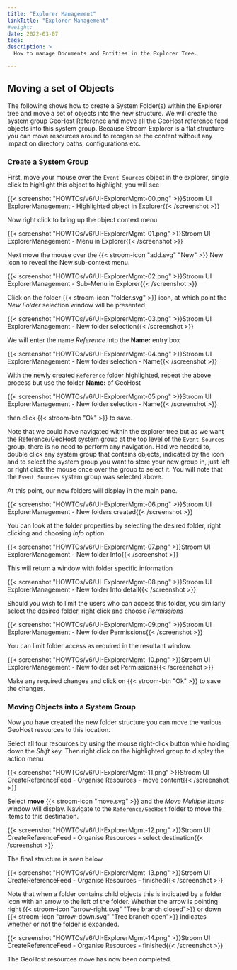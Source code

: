 ```yaml
---
title: "Explorer Management"
linkTitle: "Explorer Management"
#weight:
date: 2022-03-07
tags: 
description: >
  How to manage Documents and Entities in the Explorer Tree.

---
```


<!-- Created with Stroom v6.1-beta.16  -->

## Moving a set of Objects

The following shows how to create a System Folder(s) within the Explorer tree and move a set of objects into the new structure.
We will create the system group GeoHost Reference and move all the GeoHost reference feed objects into this system group.
Because Stroom Explorer is a flat structure you can move resources around to reorganise the content without any impact on directory paths, configurations etc.


### Create a System Group

First, move your mouse over the `Event Sources` object in the explorer, single click to highlight this object to highlight, you will see

{{< screenshot "HOWTOs/v6/UI-ExplorerMgmt-00.png" >}}Stroom UI ExplorerManagement - Highlighted object in Explorer{{< /screenshot >}}

Now right click to bring up the object context menu

{{< screenshot "HOWTOs/v6/UI-ExplorerMgmt-01.png" >}}Stroom UI ExplorerManagement - Menu in Explorer{{< /screenshot >}}

Next move the mouse over the {{< stroom-icon "add.svg" "New" >}} New icon to reveal the New sub-context menu.

{{< screenshot "HOWTOs/v6/UI-ExplorerMgmt-02.png" >}}Stroom UI ExplorerManagement - Sub-Menu in Explorer{{< /screenshot >}}

Click on the folder {{< stroom-icon "folder.svg" >}} icon, at which point the _New Folder_ selection window will be presented

{{< screenshot "HOWTOs/v6/UI-ExplorerMgmt-03.png" >}}Stroom UI ExplorerManagement - New folder selection{{< /screenshot >}}

We will enter the name _Reference_ into the **Name:** entry box

{{< screenshot "HOWTOs/v6/UI-ExplorerMgmt-04.png" >}}Stroom UI ExplorerManagement - New folder selection - Name{{< /screenshot >}}

With the newly created `Reference` folder highlighted, repeat the above process but use the folder **Name:** of GeoHost

{{< screenshot "HOWTOs/v6/UI-ExplorerMgmt-05.png" >}}Stroom UI ExplorerManagement - New folder selection - Name{{< /screenshot >}}

then click {{< stroom-btn "Ok" >}} to save.

Note that we could have navigated within the explorer tree but as we want the Reference/GeoHost system group at the top level of the `Event Sources` group, there is no need to perform any navigation.
Had we needed to, double click any system group that contains objects, indicated by the   icon and to select the system group you want to store your new group in, just left or right click the mouse once over the group to select it.
You will note that the `Event Sources` system group was selected above.

At this point, our new folders will display in the main pane.

{{< screenshot "HOWTOs/v6/UI-ExplorerMgmt-06.png" >}}Stroom UI ExplorerManagement - New folders created{{< /screenshot >}}

You can look at the folder properties by selecting the desired folder, right clicking and choosing *Info* option

{{< screenshot "HOWTOs/v6/UI-ExplorerMgmt-07.png" >}}Stroom UI ExplorerManagement - New folder Info{{< /screenshot >}}

This will return a window with folder specific information

{{< screenshot "HOWTOs/v6/UI-ExplorerMgmt-08.png" >}}Stroom UI ExplorerManagement - New folder Info detail{{< /screenshot >}}

Should you wish to limit the users who can access this folder, you similarly select the desired folder, right click and choose *Permissions*

{{< screenshot "HOWTOs/v6/UI-ExplorerMgmt-09.png" >}}Stroom UI ExplorerManagement - New folder Permissions{{< /screenshot >}}

You can limit folder access as required in the resultant window. 

{{< screenshot "HOWTOs/v6/UI-ExplorerMgmt-10.png" >}}Stroom UI ExplorerManagement - New folder set Permissions{{< /screenshot >}}

Make any required changes and click on {{< stroom-btn "Ok" >}} to save the changes.


### Moving Objects into a System Group

Now you have created the new folder structure you can move the various GeoHost resources to this location.

Select all four resources by using the mouse right-click button while holding down the _Shift_ key.
Then right click on the highlighted group to display the action menu

{{< screenshot "HOWTOs/v6/UI-ExplorerMgmt-11.png" >}}Stroom UI CreateReferenceFeed - Organise Resources - move content{{< /screenshot >}}

Select **move** {{< stroom-icon "move.svg" >}} and the _Move Multiple Items_ window will display.
Navigate to the `Reference/GeoHost` folder to move the items to this destination.

{{< screenshot "HOWTOs/v6/UI-ExplorerMgmt-12.png" >}}Stroom UI CreateReferenceFeed - Organise Resources - select destination{{< /screenshot >}}

The final structure is seen below

{{< screenshot "HOWTOs/v6/UI-ExplorerMgmt-13.png" >}}Stroom UI CreateReferenceFeed - Organise Resources - finished{{< /screenshot >}}

Note that when a folder contains child objects this is indicated by a folder icon with an arrow to the left of the folder.
Whether the arrow is pointing right {{< stroom-icon "arrow-right.svg" "Tree branch closed">}} or down {{< stroom-icon "arrow-down.svg" "Tree branch open">}} indicates whether or not the folder is expanded.

{{< screenshot "HOWTOs/v6/UI-ExplorerMgmt-14.png" >}}Stroom UI CreateReferenceFeed - Organise Resources - finished{{< /screenshot >}}

The GeoHost resources move has now been completed.

